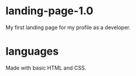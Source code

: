 # landing-page-1.0
My first landing page for my profile as a developer.

# languages
Made with basic HTML and CSS.
